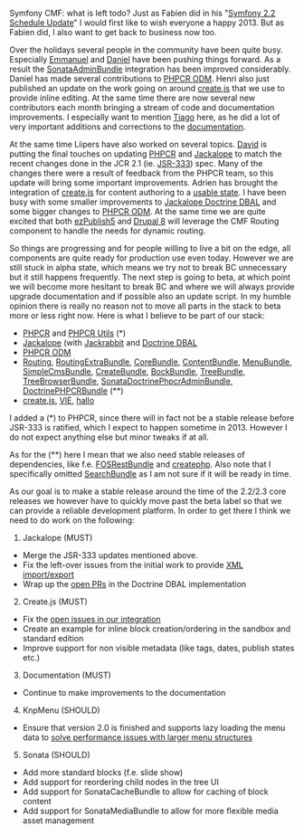 Symfony CMF: what is left todo?
Just as Fabien did in his "[Symfony 2.2 Schedule Update](http://symfony.com/blog/symfony-2-2-schedule-update)" I
would first like to wish everyone a happy 2013. But as Fabien did, I also want to get back to business now too.

Over the holidays several people in the community have been quite busy. Especially [Emmanuel](https://github.com/EmmanuelVella)
and [Daniel](https://github.com/dantleech) have been pushing things forward. As a result the
[SonataAdminBundle](https://github.com/sonata-project/SonataAdminBundle) integration has been improved considerably.
Daniel has made several contributions to [PHPCR ODM](https://github.com/doctrine/phpcr-odm). Henri also just published
an update on the work going on around [create.js](http://bergie.iki.fi/blog/createjs-in-2013/) that we use to
provide inline editing. At the same time there are now several new contributors each month bringing a stream of
code and documentation improvements. I especially want to mention [Tiago](https://github.com/tiagojsag) here, as he
did a lot of very important additions and corrections to the [documentation](http://symfony.com/doc/master/cmf/index.html).

At the same time Liipers have also worked on several topics. [David](https://github.com/dbu) is putting the final
touches on updating [PHPCR](https://github.com/phpcr/phpcr/pull/52) and [Jackalope](https://github.com/jackalope/jackalope/pull/136)
to match the recent changes done in the JCR 2.1 (ie. [JSR-333](http://jcp.org/en/jsr/detail?id=333)) spec. Many of the changes
there were a result of feedback from the PHPCR team, so this update will bring some important improvements. Adrien has brought the integration
of [create.js](http://createjs.org) for content authoring to a [usable state](https://github.com/symfony-cmf/symfony-cmf-website/pull/9).
I have been busy with some smaller improvements to [Jackalope Doctrine DBAL](https://github.com/jackalope/jackalope-doctrine-dbal)
and some bigger changes to [PHPCR ODM](https://github.com/doctrine/phpcr-odm). At the same time we are quite excited that both
[ezPublish5](https://github.com/ezsystems/ezp-next/blob/master/composer.json#L28) and
[Drupal 8](http://drupal.org/node/1874500) will leverage the CMF Routing component to handle the needs for dynamic routing.

So things are progressing and for people willing to live a bit on the edge, all components are quite ready
for production use even today. However we are still stuck in alpha state, which means we try not to break BC unnecessary but it
still happens frequently. The next step is going to beta, at which point we will become more hesitant to break BC
and where we will always provide upgrade documentation and if possible also an update script. In my humble opinion
there is really no reason not to move all parts in the stack to beta more or less right now. Here is what I believe
to be part of our stack:

 * [PHPCR](https://github.com/phpcr/phpcr) and [PHPCR Utils](https://github.com/phpcr/phpcr-utils) (*)
 * [Jackalope](https://github.com/jackalope/jackalope) (with [Jackrabbit](https://github.com/jackalope/jackalope-jackrabbit) and [Doctrine DBAL](https://github.com/jackalope/jackalope-doctrine-dbal)
 * [PHPCR ODM](https://github.com/doctrine/phpcr-odm)
 * [Routing](https://github.com/symfony-cmf/Routing), [RoutingExtraBundle](https://github.com/symfony-cmf/RoutingExtraBundle), [CoreBundle](https://github.com/symfony-cmf/CoreBundle), [ContentBundle](https://github.com/symfony-cmf/ContentBundle), [MenuBundle](https://github.com/symfony-cmf/MenuBundle), [SimpleCmsBundle](https://github.com/symfony-cmf/SimpleCmsBundle), [CreateBundle](https://github.com/symfony-cmf/CreateBundle), [BockBundle](https://github.com/symfony-cmf/BockBundle), [TreeBundle](https://github.com/symfony-cmf/TreeBundle), [TreeBrowserBundle](https://github.com/symfony-cmf/TreeBrowserBundle), [SonataDoctrinePhpcrAdminBundle](https://github.com/sonata-project/SonataDoctrinePhpcrAdminBundle), [DoctrinePHPCRBundle](https://github.com/doctrine/DoctrinePHPCRBundle) (**)
 * [create.js](http://createjs.org), [VIE](http://viejs.org), [hallo](http://hallojs.org)

I added a (*) to PHPCR, since there will in fact not be a stable release before JSR-333 is ratified, which I expect
to happen sometime in 2013. However I do not expect anything else but minor tweaks if at all.

As for the (**) here I mean that we also need stable releases of dependencies, like f.e. [FOSRestBundle](https://github.com/friendsofsymfony/FOSRestBundle)
and [createphp](https://github.com/flack/createphp). Also note that I specifically omitted [SearchBundle](https://github.com/symfony-cmf/SearchBundle) as
I am not sure if it will be ready in time.

As our goal is to make a stable release around the time of the 2.2/2.3 core releases we however have to quickly
move past the beta label so that we can provide a reliable development platform. In order to get there
I think we need to do work on the following:

1) Jackalope (MUST)

 * Merge the JSR-333 updates mentioned above.
 * Fix the left-over issues from the initial work to provide [XML import/export](https://github.com/jackalope/jackalope/pull/105)
 * Wrap up the [open PRs](https://github.com/jackalope/jackalope-doctrine-dbal/pulls) in the Doctrine DBAL implementation

2) Create.js (MUST)

 * Fix the [open issues in our integration](https://github.com/symfony-cmf/symfony-cmf-website/pull/9)
 * Create an example for inline block creation/ordering in the sandbox and standard edition
 * Improve support for non visible metadata (like tags, dates, publish states etc.)

3) Documentation (MUST)

 * Continue to make improvements to the documentation

4) KnpMenu (SHOULD)

 * Ensure that version 2.0 is finished and supports lazy loading the menu data to [solve performance issues with larger menu structures](https://github.com/symfony-cmf/MenuBundle/issues/19)

5) Sonata (SHOULD)

 * Add more standard blocks (f.e. slide show)
 * Add support for reordering child nodes in the tree UI
 * Add support for SonataCacheBundle to allow for caching of block content
 * Add support for SonataMediaBundle to allow for more flexible media asset management
